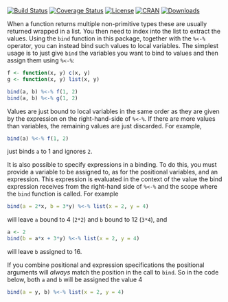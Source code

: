 [![Build Status](https://travis-ci.org/mailund/bindr.svg?branch=master)](https://travis-ci.org/mailund/bindr) 
[![Coverage Status](https://img.shields.io/codecov/c/github/mailund/bindr/master.svg)](https://codecov.io/github/mailund/bindr?branch=master)
[![License](http://img.shields.io/badge/license-GPL%20%28%3E=%203%29-brightgreen.svg?style=flat)](http://www.gnu.org/licenses/gpl-3.0.html) [![CRAN](http://www.r-pkg.org/badges/version/bindr)](https://cran.rstudio.com/web/packages/bindr/index.html) 
[![Downloads](http://cranlogs.r-pkg.org/badges/bindr?color=brightgreen)](http://www.r-pkg.org/pkg/bindr)

When a function returns multiple non-primitive types these are usually returned wrapped in a list. You then need to index into the list to extract the values. Using the `bind` function in this package, together with the `%<-%` operator, you can instead bind such values to local variables. The simplest usage is to just give `bind` the variables you want to bind to values and then assign them using `%<-%`:


```r
f <- function(x, y) c(x, y)
g <- function(x, y) list(x, y)

bind(a, b) %<-% f(1, 2)
bind(a, b) %<-% g(1, 2)
```

Values are just bound to local variables in the same order as they are given by the expression on the right-hand-side of `%<-%`. If there are more values than variables, the remaining values are just discarded. For example, 

```r
bind(a) %<-% f(1, 2)
```

just binds `a` to 1 and ignores `2`.

It is also possible to specify expressions in a binding. To do this, you must provide a variable to be assigned to, as for the positional variables, and an expression. This expression is evaluated in the context of the value the bind expression receives from the right-hand side of `%<-%` and the scope where the `bind` function is called. For example

```r
bind(a = 2*x, b = 3*y) %<-% list(x = 2, y = 4)
```

will leave `a` bound to 4 (`2*2`) and `b` bound to 12 (`3*4`), and 

```r
a <- 2
bind(b = a*x + 3*y) %<-% list(x = 2, y = 4)
```

will leave `b` assigned to 16.

If you combine positional and expression specifications the positional arguments will *always* match the position in the call to `bind`. So in the code below, both `a` and `b` will be assigned the value 4

```r
bind(a = y, b) %<-% list(x = 2, y = 4)
```

